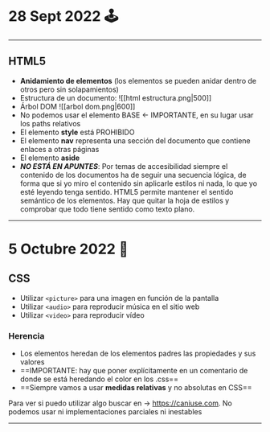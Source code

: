 # 28 Sept 2022 🕹
---
## HTML5
- **Anidamiento de elementos** (los elementos se pueden anidar dentro de otros pero sin solapamientos)
- Estructura de un documento:
![[html estructura.png|500]]
- Árbol DOM
![[arbol dom.png|600]]
- No podemos usar el elemento BASE <- IMPORTANTE, en su lugar usar los paths relativos
- El elemento **style** está PROHIBIDO
- El elemento **nav** representa una sección del documento que contiene enlaces a otras páginas
- El elemento **aside** 
- ***NO ESTÁ EN APUNTES***: Por temas de accesibilidad siempre el contenido de los documentos ha de seguir una secuencia lógica, de forma que si yo miro el contenido sin aplicarle estilos ni nada, lo que yo esté leyendo tenga sentido. HTML5 permite mantener el sentido semántico de los elementos. Hay que quitar la hoja de estilos y comprobar que todo tiene sentido como texto plano.

---
# 5 Octubre 2022 🍇
## CSS
- Utilizar `<picture>` para una imagen en función de la pantalla
- Utilizar `<audio>` para reproducir música en el sitio web
- Utilizar `<video>` para reproducir vídeo

### Herencia
- Los elementos heredan de los elementos padres las propiedades y sus valores
- ==IMPORTANTE: hay que poner explícitamente en un comentario de donde se está heredando el color en los .css==
- ==Siempre vamos a usar **medidas relativas** y no absolutas en CSS==

Para ver si puedo utilizar algo buscar en -> https://caniuse.com. No podemos usar ni implementaciones parciales ni inestables

---